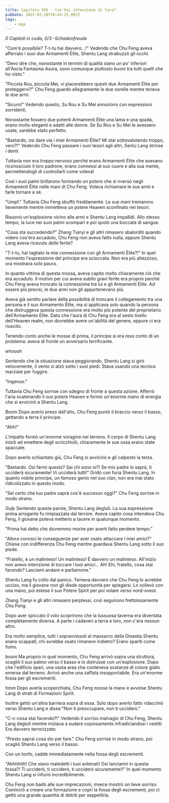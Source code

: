 ```yaml
---
title: Capitolo 555 - Cos'hai intenzione di fare?
pubDate: 2025-03-20T10:43:25.097Z
tags:
    - mga
---
```



<em>0 Capitoli in coda, 0/3
-Schadenfreude</em>


"Com'è possibile? T-t-tu hai davvero...!" Vedendo che Chu Feng aveva afferrato i suoi due Armamenti Élite, Shentu Lang strabuzzò gli occhi.


"Devo dire che, nonostante in termini di qualità siano un po' inferiori all'Ascia Fantasma Asura, sono comunque piuttosto buoni tra tutti quelli che ho visto."


"Piccola Rou, piccola Mei, vi piacerebbero questi due Armamenti Élite per proteggervi?" Chu Feng guardò allegramente le due sorelle mentre teneva le due armi.


"Sicuro!" Vedendo questo, Su Rou e Su Mei annuirono con espressioni sorridenti.


Nonostante fossero due potenti Armamenti Élite una lama e una spada, erano molto eleganti e adatti alle donne. Se Su Rou e Su Mei le avessero usate, sarebbe stato perfetto.


"Bastardo, osi dare via i miei Armamenti Élite? Mi stai sottovalutando troppo, vero?!" Vedendo Chu Feng passare i suoi tesori agli altri, Sentu Lang strinse i denti.


Tuttavia non era troppo nervoso perché erano Armamenti Élite che avevano riconosciuto il loro padrone, erano connessi al suo cuore e alla sua mente, permettendogli di controllarli come voleva!


Così i suoi palmi brillarono formando un potere che si riversò negli Armamenti Élite nelle mani di Chu Feng. Voleva richiamare le sue armi e farle tornare a sé.


"Umpf." Tuttavia Chu Feng sbuffò freddamente. Le sue mani tremarono lievemente mentre immetteva un potere Heaven sconfinato nei tesori.


Risuonò un'esplosione vicino alle armi e Shentu Lang impallidì. Allo stesso tempo, la luce nei suoi palmi scomparì e poi sputò una boccata di sangue.


"Cosa sta succedendo?" Zhang Tianyi e gli altri rimasero sbalorditi quando videro cos'era accaduto, Chu Feng non aveva fatto nulla, eppure Shentu Lang aveva ricevuto delle ferite?


"T-t-tu, hai tagliato la mia connessione con gli Armamenti Élite?!" In quel momento l'espressione del principe era scioccata. Non era più altezzoso, ora mostrava solo paura.


In quanto vittima di questa mossa, aveva capito molto chiaramente ciò che era accaduto. Il motivo per cui aveva subito gravi ferite era proprio perché Chu Feng aveva troncato la connessione tra lui e gli Armamenti Élite. Ad essere più precisi, le due armi non gli appartenevano più.


Aveva già sentito parlare della possibilità di troncare il collegamento tra una persona e il suo Armamento Élite, ma si applicava solo quando la persona che distruggeva questa connessione era molto più potente del proprietario dell'Armamento Élite. Dato che l'aura di Chu Feng era al sesto livello dell'Heaven realm, non dovrebbe avere un'abilità del genere, eppure ci era riuscito.


Tenendo conto anche le mosse di prima, il principe si era reso conto di un problema: aveva di fronte un avversario terrificante.


*whoosh*


Sentendo che la situazione stava peggiorando, Shentu Lang si girò velocemente, il vento si alzò sotto i suoi piedi. Stava usando una tecnica marziale per fuggire.


"Ingenuo."


Tuttavia Chu Feng sorrise con sdegno di fronte a questa azione. Afferrò l'aria scatenando il suo potere Heaven e formò un'enorme mano di energia che si avvicinò a Shentu Lang.


*Boom* Dopo averlo preso dall'alto, Chu Feng puntò il braccio verso il basso, gettando a terra il principe.


"Ahh!"


L'impatto formò un'enorme voragine nel terreno. Il corpo di Shentu Lang iniziò ad emettere degli scricchiolii, chiaramente le sue ossa erano state spaccate.


Dopo averlo schiantato giù, Chu Feng si avvicinò e gli calpestò la testa.


"Bastardo. Osi farmi questo? Sai chi sono io?! Se mio padre lo saprà, ti ucciderà sicuramente! Vi ucciderà tutti!" Gridò con furia Shentu Lang. In quanto nobile principe, un famoso genio nel suo clan, non era mai stato ridicolizzato in questo modo.


"Sei certo che tuo padre saprà cos'è successo oggi?" Chu Feng sorrise in modo strano.


*Gulp* Sentendo queste parole, Shentu Lang deglutì. La sua espressione prima arrogante fu rimpiazzata dal terrore. Aveva capito cosa intendeva Chu Feng, il giovane poteva metterlo a tacere in qualunque momento.


"Prima hai detto che dovremmo morire per averti fatto perdere tempo."


"Allora conosci le conseguenze per aver osato attaccare i miei amici?" Chiese con indifferenza Chu Feng mentre guardava Shentu Lang sotto il suo piede.


"Fratello, è un malinteso! Un malinteso! È davvero un malinteso. All'inizio non avevo intenzione di toccare i tuoi amici... Ah! Ehi, fratello, cosa stai facendo? Lasciami andare e parliamone."


Shentu Lang fu colto dal panico. Temeva davvero che Chu Feng lo avrebbe ucciso, ma il giovane non gli diede opportunità per spiegarsi. Lo sollevò con una mano, poi estese il suo Potere Spirit per poi volare verso nord-ovest.


Zhang Tianyi e gli altri rimasero perplessi, così seguirono frettolosamente Chu Feng.


Dopo aver spiccato il volo scoprirono che la lussuosa taverna era diventata completamente diversa. A parte i cadaveri a terra e loro, non c'era nessun altro.


Era molto semplice, tutti i sopravvissuti al massacro della Dinastia Shentu erano scappati, chi avrebbe osato rimanere indietro? Erano spariti come fumo.


*boom* Ma proprio in quel momento, Chu Feng arrivò sopra una struttura, scagliò il suo palmo verso il basso e lo distrusse con un'esplosione. Dopo che l'edificio sparì, una vasta area che conteneva sostanze di colore giallo emerse dal terreno. Arrivò anche una zaffata insopportabile. Era un'enorme fossa per gli escrementi.


*hmm* Dopo averla scoperchiata, Chu Feng mosse la mano e avvolse Shentu Lang di strati di Formazioni Spirit.


Inoltre gettò un'altra barriera sopra di essa. Solo dopo averlo fatto ridacchiò verso Shentu Lang e disse:"Non ti preoccupare, non ti ucciderò."


"C-c-cosa stai facendo?!" Vedendo il sorriso malvagio di Chu Feng, Shentu Lang deglutì mentre iniziava a sudare copiosamente infradiciandosi i vestiti. Era davvero terrorizzato.


"Presto saprai cosa sto per fare." Chu Feng sorrise in modo strano, poi scagliò Shentu Lang verso il basso.


Con un tonfo, cadde immediatamente nella fossa degli escrementi.


"Ahhhhhh! Che siano maledetti i tuoi antenati! Osi lanciarmi in questa fossa?! Ti ucciderò, ti ucciderò, ti ucciderò sicuramente!!" In quel momento Shentu Lang si infuriò incredibilmente.


Chu Feng non badò alle sue imprecazioni, invece mostrò un lieve sorriso. Cominciò a creare una formazione e coprì la fossa degli escrementi, poi ci gettò una grande quantità di detriti per seppellirla.
                                


                                



